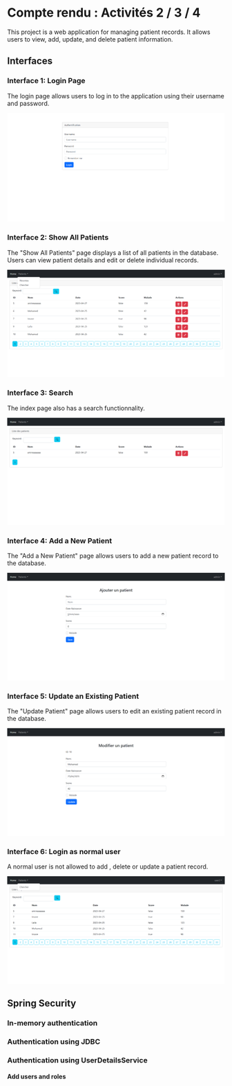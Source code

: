 # Compte rendu : Activités 2 / 3 / 4

This project is a web application for managing patient records. It allows users to view, add, update, and delete patient information.

## Interfaces

### Interface 1: Login Page

The login page allows users to log in to the application using their username and password.

![Login Page](/images/login.png)

### Interface 2: Show All Patients

The "Show All Patients" page displays a list of all patients in the database. Users can view patient details and edit or delete individual records.

![Show All Patients](/images/index.png)

### Interface 3: Search

The index page also has a search functionnality.

![Show All Patients](/images/indexSearch.png)

### Interface 4: Add a New Patient

The "Add a New Patient" page allows users to add a new patient record to the database.

![Add a New Patient](/images/addpatient.png)

### Interface 5: Update an Existing Patient

The "Update Patient" page allows users to edit an existing patient record in the database.

![Update an Existing Patient](/images/update.png)

### Interface 6: Login as normal user

A normal user is not allowed to add , delete or update a patient record.

![Normal user](/images/auth_normal_user.png)

## Spring Security

### In-memory authentication
<script src="https://gist.github.com/MohamedAmineALLAF/d85497dd7d90282317c5d1955c9db040.js"></script>

### Authentication using JDBC
<script src="https://gist.github.com/MohamedAmineALLAF/468eb9c209a6d033303d9378d195aa18.js"></script>

### Authentication using UserDetailsService 
#### Add users and roles
<script src="https://gist.github.com/MohamedAmineALLAF/8bb272e863b18dd3a06e63fb86e7b237.js"></script>
